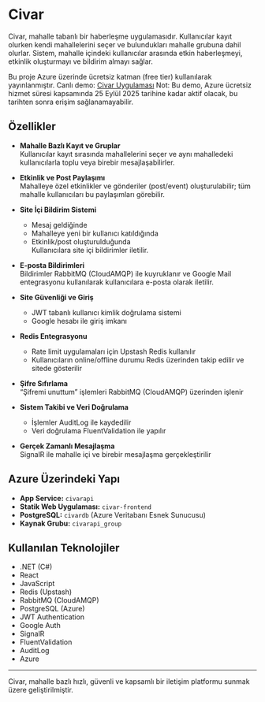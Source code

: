 # Civar

Civar, mahalle tabanlı bir haberleşme uygulamasıdır. Kullanıcılar kayıt olurken kendi mahallelerini seçer ve bulundukları mahalle grubuna dahil olurlar. Sistem, mahalle içindeki kullanıcılar arasında etkin haberleşmeyi, etkinlik oluşturmayı ve bildirim almayı sağlar.

Bu proje Azure üzerinde ücretsiz katman (free tier) kullanılarak yayınlanmıştır.
Canlı demo: [Civar Uygulaması](https://gray-beach-008621c03.1.azurestaticapps.net)
Not: Bu demo, Azure ücretsiz hizmet süresi kapsamında 25 Eylül 2025 tarihine kadar aktif olacak, bu tarihten sonra erişim sağlanamayabilir.

## Özellikler

- **Mahalle Bazlı Kayıt ve Gruplar**  
  Kullanıcılar kayıt sırasında mahallelerini seçer ve aynı mahalledeki kullanıcılarla toplu veya birebir mesajlaşabilirler.

- **Etkinlik ve Post Paylaşımı**  
  Mahalleye özel etkinlikler ve gönderiler (post/event) oluşturulabilir; tüm mahalle kullanıcıları bu paylaşımları görebilir.

- **Site İçi Bildirim Sistemi**  
  - Mesaj geldiğinde  
  - Mahalleye yeni bir kullanıcı katıldığında  
  - Etkinlik/post oluşturulduğunda  
  Kullanıcılara site içi bildirimler iletilir.

- **E-posta Bildirimleri**  
  Bildirimler RabbitMQ (CloudAMQP) ile kuyruklanır ve Google Mail entegrasyonu kullanılarak kullanıcılara e-posta olarak iletilir.

- **Site Güvenliği ve Giriş**  
  - JWT tabanlı kullanıcı kimlik doğrulama sistemi  
  - Google hesabı ile giriş imkanı

- **Redis Entegrasyonu**  
  - Rate limit uygulamaları için Upstash Redis kullanılır  
  - Kullanıcıların online/offline durumu Redis üzerinden takip edilir ve sitede gösterilir

- **Şifre Sıfırlama**  
  “Şifremi unuttum” işlemleri RabbitMQ (CloudAMQP) üzerinden işlenir

- **Sistem Takibi ve Veri Doğrulama**  
  - İşlemler AuditLog ile kaydedilir  
  - Veri doğrulama FluentValidation ile yapılır

- **Gerçek Zamanlı Mesajlaşma**  
  SignalR ile mahalle içi ve birebir mesajlaşma gerçekleştirilir

## Azure Üzerindeki Yapı

- **App Service:** `civarapi`  
- **Statik Web Uygulaması:** `civar-frontend`  
- **PostgreSQL:** `civardb` (Azure Veritabanı Esnek Sunucusu)  
- **Kaynak Grubu:** `civarapi_group`  

## Kullanılan Teknolojiler

- .NET (C#)  
- React  
- JavaScript  
- Redis (Upstash)  
- RabbitMQ (CloudAMQP)  
- PostgreSQL (Azure)  
- JWT Authentication  
- Google Auth  
- SignalR  
- FluentValidation  
- AuditLog
- Azure

---

Civar, mahalle bazlı hızlı, güvenli ve kapsamlı bir iletişim platformu sunmak üzere geliştirilmiştir.

